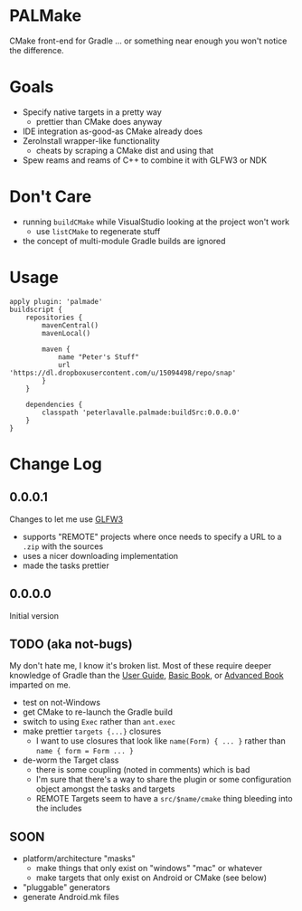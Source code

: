# PALMake

CMake front-end for Gradle ... or something near enough you won't notice the difference.

# Goals

* Specify native targets in a pretty way
	* prettier than CMake does anyway
* IDE integration as-good-as CMake already does
* ZeroInstall wrapper-like functionality
	* cheats by scraping a CMake dist and using that
* Spew reams and reams of C++ to combine it with GLFW3 or NDK

# Don't Care

* running `buildCMake` while VisualStudio looking at the project won't work
	* use `listCMake` to regenerate stuff
* the concept of multi-module Gradle builds are ignored

# Usage
	apply plugin: 'palmade'
	buildscript {
		repositories {
			mavenCentral()
			mavenLocal()

			maven {
				name "Peter's Stuff"
				url 'https://dl.dropboxusercontent.com/u/15094498/repo/snap'
			}
		}

		dependencies {
			classpath 'peterlavalle.palmade:buildSrc:0.0.0.0'
		}
	}

# Change Log

## 0.0.0.1

Changes to let me use [GLFW3](http://www.glfw.org/)

* supports "REMOTE" projects where once needs to specify a URL to a `.zip` with the sources
* uses a nicer downloading implementation
* made the tasks prettier

## 0.0.0.0

Initial version

## TODO (aka not-bugs)

My don't hate me, I know it's broken list.
Most of these require deeper knowledge of Gradle than the [User Guide](http://www.gradle.org/docs/current/userguide/userguide), [Basic Book](http://www2.gradleware.com/l/68052/2015-01-13/6dm), or [Advanced Book](http://www2.gradleware.com/ebook) imparted on me.

* test on not-Windows
* get CMake to re-launch the Gradle build
* switch to using `Exec` rather than `ant.exec`
* make prettier `targets {...}` closures
	* I want to use closures that look like `name(Form) { ... }` rather than `name { form = Form ... }`
* de-worm the Target class
	* there is some coupling (noted in comments) which is bad
	* I'm sure that there's a way to share the plugin or some configuration object amongst the tasks and targets
	* REMOTE Targets seem to have a `src/$name/cmake` thing bleeding into the includes

## SOON

* platform/architecture "masks"
	* make things that only exist on "windows" "mac" or whatever
	* make targets that only exist on Android or CMake (see below)
* "pluggable" generators
* generate Android.mk files
